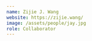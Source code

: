 ```yaml
---
name: Zijie J. Wang
website: https://zijie.wang/
image: /assets/people/jay.jpg
role: Collaborator
---
```

